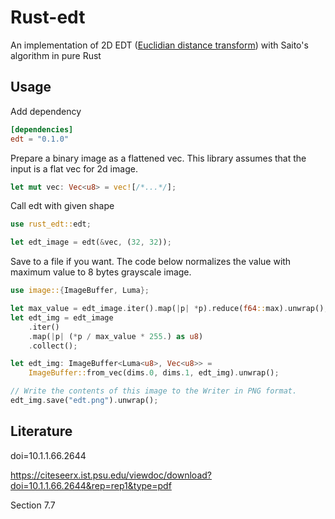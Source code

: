 # Rust-edt

An implementation of 2D EDT ([Euclidian distance transform](https://en.wikipedia.org/wiki/Distance_transform)) with Saito's algorithm in pure Rust

## Usage

Add dependency

```toml
[dependencies]
edt = "0.1.0"
```

Prepare a binary image as a flattened vec.
This library assumes that the input is a flat vec for 2d image.

```rust
let mut vec: Vec<u8> = vec![/*...*/];
```

Call edt with given shape

```rust
use rust_edt::edt;

let edt_image = edt(&vec, (32, 32));
```

Save to a file if you want.
The code below normalizes the value with maximum value to 8 bytes grayscale image.

```rust
use image::{ImageBuffer, Luma};

let max_value = edt_image.iter().map(|p| *p).reduce(f64::max).unwrap();
let edt_img = edt_image
    .iter()
    .map(|p| (*p / max_value * 255.) as u8)
    .collect();

let edt_img: ImageBuffer<Luma<u8>, Vec<u8>> =
    ImageBuffer::from_vec(dims.0, dims.1, edt_img).unwrap();

// Write the contents of this image to the Writer in PNG format.
edt_img.save("edt.png").unwrap();
```

## Literature

doi=10.1.1.66.2644

https://citeseerx.ist.psu.edu/viewdoc/download?doi=10.1.1.66.2644&rep=rep1&type=pdf

Section 7.7
